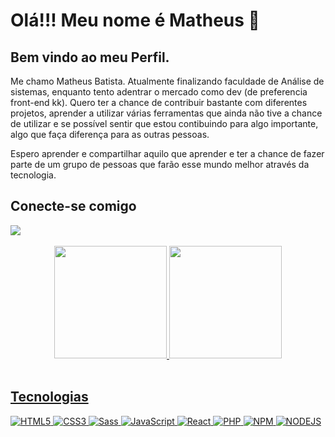 <div>
    <h1>Olá!!! Meu nome é Matheus 👋 </h1>
    <h2>Bem vindo ao meu Perfil.</h2>
    <p> Me chamo Matheus Batista. Atualmente finalizando faculdade de Análise de sistemas, enquanto tento adentrar o mercado como dev (de preferencia front-end kk). Quero ter a chance de contribuir bastante com diferentes projetos, aprender a utilizar várias ferramentas que ainda não tive a chance de utilizar e se possível sentir que estou contibuindo para algo importante, algo que faça diferença para as outras pessoas.
    </p>
    <p>Espero aprender e compartilhar aquilo que aprender e ter a chance de fazer parte de um grupo de pessoas que farão esse mundo melhor através da tecnologia. 
    </p>
</div>
<div>
    <h2>Conecte-se comigo</h2>
   <a href="https://www.linkedin.com/in/matheus-batista-de-araújo-0402621b3/" target="_blank"><img src="https://img.shields.io/badge/-LinkedIn-%230077B5?style=for-the-badge&logo=linkedin&logoColor=white" target="_blank"></a> 
</div>
<br>
<div align="center">
  <a href="https://github.com/matheus-baraujo">
  <img height="180em" src="https://github-readme-stats.vercel.app/api?username=83Rafa&show_icons=true&theme=tokyonight&include_all_commits=true&count_private=true"/>
  <img height="180em" src="https://github-readme-stats.vercel.app/api/top-langs/?username=83Rafa&layout=compact&langs_count=7&theme=tokyonight"/>
</div>
<div style="display: inline_block"><br>
    <h2>Tecnologias</h2>
</div>
      
![HTML5](https://img.shields.io/badge/HTML5-000?style=for-the-badge&logo=html5)
![CSS3](https://img.shields.io/badge/CSS3-000?style=for-the-badge&logo=css3&logoColor=264CE4)
![Sass](https://img.shields.io/badge/Sass-000?style=for-the-badge&logo=sass)
![JavaScript](https://img.shields.io/badge/JavaScript-000?style=for-the-badge&logo=javascript)
![React](https://img.shields.io/badge/React-000?style=for-the-badge&logo=react)
![PHP](https://img.shields.io/badge/PHP-000?style=for-the-badge&logo=php)
![NPM](https://img.shields.io/badge/NPM-000?style=for-the-badge&logo=npm)
![NODEJS](https://img.shields.io/badge/Nodejs-000?style=for-the-badge&logo=nodejs)

